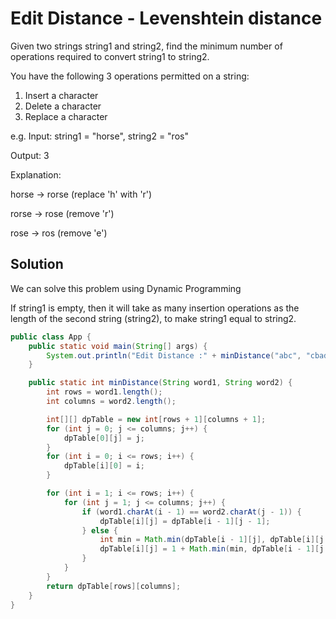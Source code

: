 # Edit Distance - Levenshtein distance
Given two strings string1 and string2, find the minimum number of operations required to convert string1 to string2.

You have the following 3 operations permitted on a string:

1. Insert a character
2. Delete a character
3. Replace a character

e.g.
Input: string1 = "horse", string2 = "ros"

Output: 3

Explanation: 

horse -> rorse (replace 'h' with 'r')

rorse -> rose (remove 'r')

rose -> ros (remove 'e')

## Solution
We can solve this problem using Dynamic Programming

If string1 is empty, then it will take as many insertion operations as the length of the second string (string2), to make string1 equal to string2.


```java
public class App {
	public static void main(String[] args) {
		System.out.println("Edit Distance :" + minDistance("abc", "cbad"));
	}

	public static int minDistance(String word1, String word2) {
		int rows = word1.length();
		int columns = word2.length();

		int[][] dpTable = new int[rows + 1][columns + 1];
		for (int j = 0; j <= columns; j++) {
			dpTable[0][j] = j;
		}
		for (int i = 0; i <= rows; i++) {
			dpTable[i][0] = i;
		}

		for (int i = 1; i <= rows; i++) {
			for (int j = 1; j <= columns; j++) {
				if (word1.charAt(i - 1) == word2.charAt(j - 1)) {
					dpTable[i][j] = dpTable[i - 1][j - 1];
				} else {
					int min = Math.min(dpTable[i - 1][j], dpTable[i][j - 1]);
					dpTable[i][j] = 1 + Math.min(min, dpTable[i - 1][j - 1]);
				}
			}
		}
		return dpTable[rows][columns];
	}
}


```
